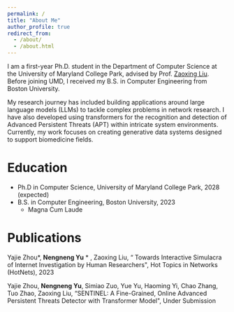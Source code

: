 ```yaml
---
permalink: /
title: "About Me"
author_profile: true
redirect_from: 
  - /about/
  - /about.html
---
```


I am a first-year Ph.D. student in the Department of Computer Science at the University of Maryland College Park, advised by Prof. [Zaoxing Liu](https://zaoxing.github.io/). Before joining UMD, I received my B.S. in Computer Engineering from Boston University.

My research journey has included building applications around large language models (LLMs) to tackle complex problems in network research. I have also developed using transformers for the recognition and detection of Advanced Persistent Threats (APT) within intricate system environments. Currently, my work focuses on creating generative data systems designed to support biomedicine fields. 

Education
======
* Ph.D in Computer Science, University of Maryland College Park, 2028 (expected)
* B.S. in Computer Engineering, Boston University, 2023  
  * Magna Cum Laude

Publications
======
Yajie Zhou*, **Nengneng Yu** * , Zaoxing Liu, “ Towards Interactive Simulacra of Internet Investigation by Human Researchers",  Hot Topics in Networks (HotNets), 2023

Yajie Zhou, **Nengneng Yu**, Simiao Zuo, Yue Yu, Haoming Yi, Chao Zhang, Tuo Zhao, Zaoxing Liu, “SENTINEL: A Fine-Grained, Online Advanced Persistent Threats Detector with Transformer Model", Under Submission
